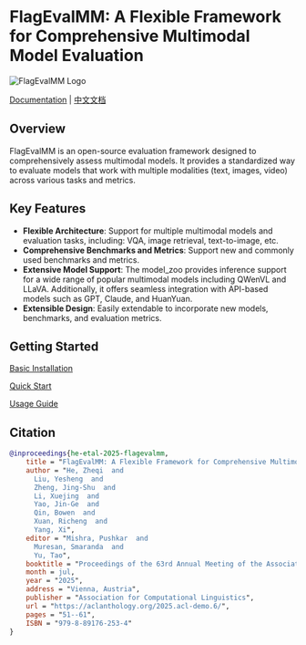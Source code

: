 # FlagEvalMM: A Flexible Framework for Comprehensive Multimodal Model Evaluation

![FlagEvalMM Logo](assets/logo.png)

[Documentation](https://flagevalmm.readthedocs.io/en/latest/) | [中文文档](https://github.com/flageval-baai/FlagEvalMM/blob/main/README_ZH.md)

## Overview

FlagEvalMM is an open-source evaluation framework designed to comprehensively assess multimodal models. It provides a standardized way to evaluate models that work with multiple modalities (text, images, video) across various tasks and metrics.

## Key Features

- **Flexible Architecture**: Support for multiple multimodal models and evaluation tasks, including: VQA, image retrieval, text-to-image, etc.
- **Comprehensive Benchmarks and Metrics**: Support new and commonly used benchmarks and metrics.
- **Extensive Model Support**: The model_zoo provides inference support for a wide range of popular multimodal models including QWenVL and LLaVA. Additionally, it offers seamless integration with API-based models such as GPT, Claude, and HuanYuan.
- **Extensible Design**: Easily extendable to incorporate new models, benchmarks, and evaluation metrics.

## Getting Started

[Basic Installation](https://flagevalmm.readthedocs.io/en/latest/installation.html)

[Quick Start](https://flagevalmm.readthedocs.io/en/latest/quickstart.html)

[Usage Guide](https://flagevalmm.readthedocs.io/en/latest/usage.html)

## Citation

```bibtex
@inproceedings{he-etal-2025-flagevalmm,
    title = "FlagEvalMM: A Flexible Framework for Comprehensive Multimodal Model Evaluation",
    author = "He, Zheqi  and
      Liu, Yesheng  and
      Zheng, Jing-Shu  and
      Li, Xuejing  and
      Yao, Jin-Ge  and
      Qin, Bowen  and
      Xuan, Richeng  and
      Yang, Xi",
    editor = "Mishra, Pushkar  and
      Muresan, Smaranda  and
      Yu, Tao",
    booktitle = "Proceedings of the 63rd Annual Meeting of the Association for Computational Linguistics (Volume 3: System Demonstrations)",
    month = jul,
    year = "2025",
    address = "Vienna, Austria",
    publisher = "Association for Computational Linguistics",
    url = "https://aclanthology.org/2025.acl-demo.6/",
    pages = "51--61",
    ISBN = "979-8-89176-253-4"
}
```
